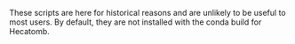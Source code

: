These scripts are here for historical reasons and are unlikely to be useful to most users.
By default, they are not installed with the conda build for Hecatomb.
